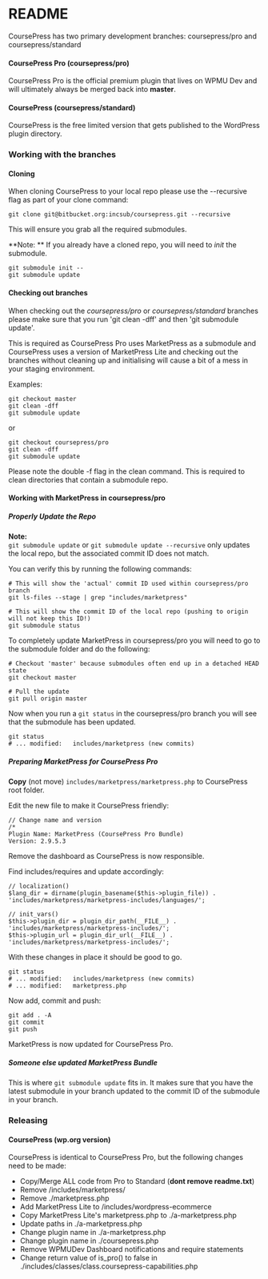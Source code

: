 # README #

CoursePress has two primary development branches: coursepress/pro and coursepress/standard  

#### CoursePress Pro (coursepress/pro)  

CoursePress Pro is the official premium plugin that lives on WPMU Dev and will ultimately always be merged back into **master**.

#### CoursePress (coursepress/standard)  

CoursePress is the free limited version that gets published to the WordPress plugin directory.

### Working with the branches

#### Cloning ####

When cloning CoursePress to your local repo please use the --recursive flag as part of your clone command:  

    git clone git@bitbucket.org:incsub/coursepress.git --recursive  

This will ensure you grab all the required submodules.  

**Note: ** If you already have a cloned repo, you will need to *init* the submodule.  

    git submodule init --   
    git submodule update  

#### Checking out branches  

When checking out the *coursepress/pro* or *coursepress/standard* branches please make sure that you run 'git clean -dff' and then 'git submodule update'.  

This is required as CoursePress Pro uses MarketPress as a submodule and CoursePress uses a version of MarketPress Lite and checking out the branches without cleaning up and initialising will cause a bit of a mess in your staging environment.

Examples:

    git checkout master  
    git clean -dff  
    git submodule update  

or  

    git checkout coursepress/pro  
    git clean -dff  
    git submodule update  

Please note the double -f flag in the clean command. This is required to clean directories that contain a submodule repo.  

#### Working with MarketPress in coursepress/pro  

##### Properly Update the Repo

**Note:**  
`git submodule update` or `git submodule update --recursive` only updates the local repo, but the associated commit ID does not match.  

You can verify this by running the following commands:  

    # This will show the 'actual' commit ID used within coursepress/pro branch
	git ls-files --stage | grep "includes/marketpress"
	
	# This will show the commit ID of the local repo (pushing to origin will not keep this ID!)  
	git submodule status  

To completely update MarketPress in coursepress/pro you will need to go to the submodule folder and do the following:  

    # Checkout 'master' because submodules often end up in a detached HEAD state  
	git checkout master  
	
	# Pull the update  
	git pull origin master  

Now when you run a `git status` in the coursepress/pro branch you will see that the submodule has been updated.

    git status
	# ... modified:   includes/marketpress (new commits)

##### Preparing MarketPress for CoursePress Pro

**Copy** (not move) `includes/marketpress/marketpress.php` to CoursePress root folder.  

Edit the new file to make it CoursePress friendly:  

    // Change name and version 
	/*  
	Plugin Name: MarketPress (CoursePress Pro Bundle)  
	Version: 2.9.5.3   

Remove the dashboard as CoursePress is now responsible.

Find includes/requires and update accordingly:  

    // localization()
	$lang_dir = dirname(plugin_basename($this->plugin_file)) . 'includes/marketpress/marketpress-includes/languages/';
	
	// init_vars()  
	$this->plugin_dir = plugin_dir_path(__FILE__) . 'includes/marketpress/marketpress-includes/';
	$this->plugin_url = plugin_dir_url(__FILE__) . 'includes/marketpress/marketpress-includes/';

With these changes in place it should be good to go.

    git status
	# ... modified:   includes/marketpress (new commits)
	# ... modified:   marketpress.php

Now add, commit and push:  

    git add . -A  
	git commit  
	git push  

MarketPress is now updated for CoursePress Pro.

##### Someone else updated MarketPress Bundle  

This is where `git submodule update` fits in. It makes sure that you have the latest submodule in your branch updated to the commit ID of the submodule in your branch.  


### Releasing

#### CoursePress (wp.org version)

CoursePress is identical to CoursePress Pro, but the following changes need to be made:  

* Copy/Merge ALL code from Pro to Standard (**dont remove readme.txt**)
* Remove /includes/marketpress/  
* Remove ./marketpress.php  
* Add MarketPress Lite to /includes/wordpress-ecommerce
* Copy MarketPress Lite's marketpress.php to ./a-marketpress.php  
* Update paths in ./a-marketpress.php  
* Change plugin name in ./a-marketpress.php  
* Change plugin name in ./coursepress.php  
* Remove WPMUDev Dashboard notifications and require statements  
* Change return value of is_pro() to false in ./includes/classes/class.coursepress-capabilities.php  
